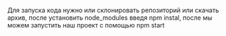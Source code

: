 Для запуска кода нужно или склонировать репозиторий или скачать архив, после установить node_modules  введя npm instal, после мы можем запустить наш проект с помощью npm start